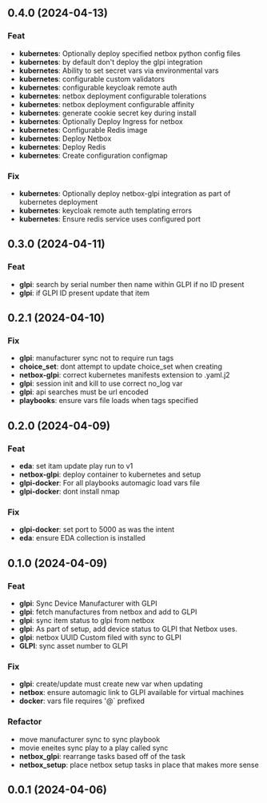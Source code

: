 ## 0.4.0 (2024-04-13)

### Feat

- **kubernetes**: Optionally deploy specified netbox python config files
- **kubernetes**: by default don't deploy the glpi integration
- **kubernetes**: Ability to set secret vars via environmental vars
- **kubernetes**: configurable custom validators
- **kubernetes**: configurable keycloak remote auth
- **kubernetes**: netbox deployment configurable tolerations
- **kubernetes**: netbox deployment configurable affinity
- **kubernetes**: generate cookie secret key during install
- **kubernetes**: Optionally Deploy Ingress for netbox
- **kubernetes**: Configurable Redis image
- **kubernetes**: Deploy Netbox
- **kubernetes**: Deploy Redis
- **kubernetes**: Create configuration configmap

### Fix

- **kubernetes**: Optionally deploy netbox-glpi integration as part of kubernetes deployment
- **kubernetes**: keycloak remote auth templating errors
- **kubernetes**: Ensure redis service uses configured port

## 0.3.0 (2024-04-11)

### Feat

- **glpi**: search by serial number then name within GLPI if no ID present
- **glpi**: if GLPI ID present update that item

## 0.2.1 (2024-04-10)

### Fix

- **glpi**: manufacturer sync not to require run tags
- **choice_set**: dont attempt to update choice_set when creating
- **netbox-glpi**: correct kubernetes manifests extension to .yaml.j2
- **glpi**: session init and kill to use correct no_log var
- **glpi**: api searches must be url encoded
- **playbooks**: ensure vars file loads when tags specified

## 0.2.0 (2024-04-09)

### Feat

- **eda**: set itam update play run to v1
- **netbox-glpi**: deploy container to kubernetes and setup
- **glpi-docker**: For all playbooks automagic load vars file
- **glpi-docker**: dont install nmap

### Fix

- **glpi-docker**: set port to 5000 as was the intent
- **eda**: ensure  EDA collection is installed

## 0.1.0 (2024-04-09)

### Feat

- **glpi**: Sync Device Manufacturer with GLPI
- **glpi**: fetch manufactures from netbox and add to GLPI
- **glpi**: sync item status to glpi from netbox
- **glpi**: As part of setup, add device status to GLPI that Netbox uses.
- **glpi**: netbox UUID Custom filed with sync to GLPI
- **GLPI**: sync asset number to GLPI

### Fix

- **glpi**: create/update must create new var when updating
- **netbox**: ensure automagic link to GLPI available for virtual machines
- **docker**: vars file requires '@` prefixed

### Refactor

- move manufacturer sync to sync playbook
- movie eneites sync play to a play called sync
- **netbox_glpi**: rearrange tasks based off of the task
- **netbox_setup**: place netbox setup tasks in place that makes more sense

## 0.0.1 (2024-04-06)
